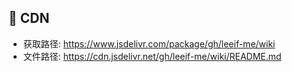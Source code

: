 ## 🚀 CDN 
- 获取路径: https://www.jsdelivr.com/package/gh/leeif-me/wiki
- 文件路径: https://cdn.jsdelivr.net/gh/leeif-me/wiki/README.md